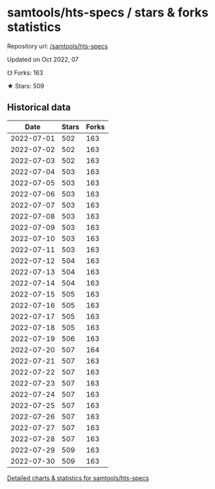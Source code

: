 # samtools/hts-specs / stars & forks statistics

Repository url: [/samtools/hts-specs](https://github.com/samtools/hts-specs)

Updated on Oct 2022, 07

☋ Forks: 163

★ Stars: 509

## Historical data
| Date | Stars | Forks |
|------|-------|-------|
| 2022-07-01 | 502 | 163 | 
| 2022-07-02 | 502 | 163 | 
| 2022-07-03 | 502 | 163 | 
| 2022-07-04 | 503 | 163 | 
| 2022-07-05 | 503 | 163 | 
| 2022-07-06 | 503 | 163 | 
| 2022-07-07 | 503 | 163 | 
| 2022-07-08 | 503 | 163 | 
| 2022-07-09 | 503 | 163 | 
| 2022-07-10 | 503 | 163 | 
| 2022-07-11 | 503 | 163 | 
| 2022-07-12 | 504 | 163 | 
| 2022-07-13 | 504 | 163 | 
| 2022-07-14 | 504 | 163 | 
| 2022-07-15 | 505 | 163 | 
| 2022-07-16 | 505 | 163 | 
| 2022-07-17 | 505 | 163 | 
| 2022-07-18 | 505 | 163 | 
| 2022-07-19 | 506 | 163 | 
| 2022-07-20 | 507 | 164 | 
| 2022-07-21 | 507 | 163 | 
| 2022-07-22 | 507 | 163 | 
| 2022-07-23 | 507 | 163 | 
| 2022-07-24 | 507 | 163 | 
| 2022-07-25 | 507 | 163 | 
| 2022-07-26 | 507 | 163 | 
| 2022-07-27 | 507 | 163 | 
| 2022-07-28 | 507 | 163 | 
| 2022-07-29 | 509 | 163 | 
| 2022-07-30 | 509 | 163 | 


[Detailed charts & statistics for samtools/hts-specs](https://reviewgithub.com/rep/samtools/hts-specs)
